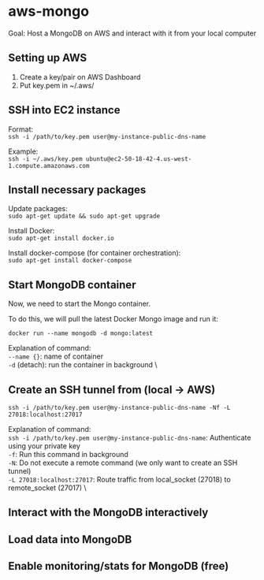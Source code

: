 # aws-mongo
Goal: Host a MongoDB on AWS and interact with it from your local computer

## Setting up AWS
1. Create a key/pair on AWS Dashboard
2. Put key.pem in ~/.aws/

## SSH into EC2 instance

Format: \
`ssh -i /path/to/key.pem user@my-instance-public-dns-name`

Example: \
`ssh -i ~/.aws/key.pem ubuntu@ec2-50-18-42-4.us-west-1.compute.amazonaws.com`


## Install necessary packages

Update packages: \
`sudo apt-get update && sudo apt-get upgrade`

Install Docker: \
`sudo apt-get install docker.io`

Install docker-compose (for container orchestration): \
`sudo apt-get install docker-compose`

## Start MongoDB container
Now, we need to start the Mongo container.

To do this, we will pull the latest Docker Mongo image and run it:

`docker run --name mongodb -d mongo:latest`

Explanation of command: \
`--name {}`: name of container \
`-d` (detach): run the container in background \


## Create an SSH tunnel from (local -> AWS)

`ssh -i /path/to/key.pem user@my-instance-public-dns-name -Nf -L 27018:localhost:27017`

Explanation of command: \
`ssh -i /path/to/key.pem user@my-instance-public-dns-name`: Authenticate using your private key \
`-f`: Run this command in background \
`-N`: Do not execute a remote command (we only want to create an SSH tunnel) \
`-L 27018:localhost:27017`: Route traffic from local_socket (27018) to remote_socket (27017) \


## Interact with the MongoDB interactively

## Load data into MongoDB

## Enable monitoring/stats for MongoDB (free)


